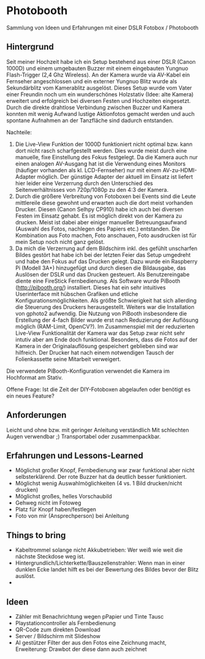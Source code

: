 # Photobooth
Sammlung von Ideen und Erfahrungen mit einer DSLR Fotobox / Photobooth

## Hintergrund
Seit meiner Hochzeit habe ich ein Setup bestehend aus einer DSLR (Canon 1000D) und einem umgebauten Buzzer mit einem eingebauten Yungnuo Flash-Trigger (2,4 Ghz Wireless). An der Kamera wurde via AV-Kabel ein Fernseher angeschlossen und ein externer Yungnuo Blitz wurde als Sekundärblitz vom Kamerablitz ausgelöst. Dieses Setup wurde vom Vater einer Freundin noch um ein wunderschönes Holzstativ (Idee: alte Kamera) erweitert und erfolgreich bei diversen Festen und Hochzeiten eingesetzt. Durch die direkte drahtlose Verbindung zwischen Buzzer und Kamera konnten mit wenig Aufwand lustige Aktionfotos gemacht werden und auch spontane Aufnahmen an der Tanzfläche sind dadurch entstanden.

Nachteile: 
1) Die Live-View Funktion der 1000D funktioniert nicht optimal bzw. kann dort nicht rasch scharfgestellt werden. Dies wurde meist durch eine manuelle, fixe Einstellung des Fokus festgelegt. Da die Kamera auch nur einen analogen AV-Ausgang hat ist die Verwendung eines Monitors (häufiger vorhanden als kl. LCD-Fernseher) nur mit einem AV-zu-HDMI-Adapter möglich. Der günstige Adapter der aktuell im Einsatz ist liefert hier leider eine Verzerrung durch den Unterschied des Seitenverhältnisses von 720p/1080p zu den 4:3 der Kamera.
2) Durch die größere Verbreitung von Fotoboxen bei Events sind die Leute mittlereile diese gewohnt und erwarten auch die dort meist vorhanden Drucker. Diesen (Canon Selhpy CP910) habe ich auch bei diversen Festen im Einsatz gehabt. Es ist möglich direkt von der Kamera zu drucken. Meist ist dabei aber einiger manueller Betreuungsaufwand (Auswahl des Fotos, nachlegen des Papiers etc.) entstanden. Die Kombination aus Foto machen, Foto anschauen, Foto ausdrucken ist für mein Setup noch nicht ganz gelöst.
3) Da mich die Verzerrung auf dem Bildschirm inkl. des gefühlt unscharfen Bildes gestört hat habe ich bei der letzten Feier das Setup umgedreht und habe den Fokus auf das Drucken gelegt. Dazu wurde ein Raspberry Pi (Modell 3A+) hinzugefügt und durch diesen die Bildausgabe, das Auslösen der DSLR und das Drucken gesteuert. Als Benutzereingabe diente eine FireStick Fernbedienung. Als Software wurde PiBooth (http://pibooth.org/) installiert. Dieses hat ein sehr intuitives Userinterface mit hübschen Grafiken und etliche Konfigurationsmöglichkeiten. Als größte Schwierigkeit hat sich allerding die Steuerung des Druckers herausgestellt. Weiters war die Installation von gphoto2 aufwendig. Die Nutzung von PiBooth insbesondere die Erstellung der 4-fach Bilder wurde erst nach Reduzierung der Auflösung möglich (RAM-Limit, OpenCV?). Im Zusammenspiel mit der reduzierten Live-View Funktionalität der Kamera war das Setup zwar nicht sehr intutiv aber am Ende doch funktional. Besonders, dass die Fotos auf der Kamera in der Originalauflösung gespeichert geblieben sind war hilfreich. Der Drucker hat nach einem notwendigen Tausch der Folienkassette seine Mitarbeit verweigert.


Die verwendete PiBooth-Konfiguration verwendet die Kamera im Hochformat am Stativ.


Offene Frage: Ist die Zeit der DIY-Fotoboxen abgelaufen oder benötigt es ein neues Feature?

## Anforderungen
Leicht und ohne bzw. mit geringer Anleitung verständlich
Mit schlechten Augen verwendbar ;)
Transportabel oder zusammenpackbar.


## Erfahrungen und Lessons-Learned
* Möglichst großer Knopf, Fernbedienung war zwar funktional aber nicht selbsterklärend. Der rote Buzzer hat da deutlich besser funktioniert.
* Möglichst wenig Auswahlmöglichkeiten (4 vs. 1 Bild drucken/nicht drucken)
* Möglichst großes, helles Vorschaubild
* Gehweg nicht im Fotoweg
* Platz für Knopf haben/festlegen
* Foto von mir (Ansprechperson) bei Anleitung


## Things to bring
* Kabeltrommel solange nicht Akkubetrieben: Wer weiß wie weit die nächste Steckdose weg ist.
* Hintergrundlich/Lichterkette/Bauszellenstrahler: Wenn man in einer dunklen Ecke landet hilft es bei der Bewertung des Bildes bevor der Blitz auslöst.
* 

## Ideen
- Zähler mit Benachrichtung wegen pPapier und Tinte Tausc
- Playstationcontroller als Fernbedienung
- QR-Code zum direkten Download
- Server / Bildschirm mit Slideshow
- AI gestützer Filter der aus den Fotos eine Zeichnung macht, Erweiterung: Drawbot der diese dann auch zeichnet
